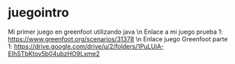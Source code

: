 # juegointro
Mi primer juego en greenfoot utilizando java 
\n Enlace a mi juego prueba 1: https://www.greenfoot.org/scenarios/31378
\n Enlace juego Greenfoot parte 1: https://drive.google.com/drive/u/2/folders/1PuLUiA-EIhSTbKtov5b04ubzHO9Lxme2
